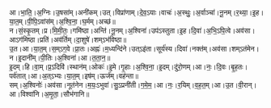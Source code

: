 

  
आ।भा॒ति॒।अ॒ग्निः।उ॒षसा॑म्।अनी॑कम्।उत्।विप्रा॑णाम्।दे॒व॒ऽयाः।वाचः॑।अ॒स्थुः॒।अ॒र्वाञ्चा॑।नू॒नम्।र॒थ्या॒।इ॒ह।या॒त॒म्।पी॒पि॒ऽवांस॑म्।अ॒श्वि॒ना॒।घ॒र्मम्।अच्छ॑॥  
न।सं॒स्कृ॒तम्।प्र।मि॒मी॒तः॒।गमि॑ष्ठा।अन्ति॑।नू॒नम्।अ॒श्विना॑।उप॑ऽस्तुता।इ॒ह।दि॒वा॑।अ॒भि॒ऽपि॒त्वे।अव॑सा।आऽग॑मिष्ठा।प्रति॑।अव॑र्तिम्।दा॒शुषे॑।शम्ऽभ॑विष्ठा॥  
उ॒त।आ।या॒त॒म्।स॒म्ऽग॒वे।प्रा॒तः।अह्नः॑।म॒ध्यन्दि॑ने।उत्ऽइ॑ता।सूर्य॑स्य।दिवा॑।नक्त॑म्।अव॑सा।शम्ऽत॑मेन।न।इ॒दानी॑म्।पी॒तिः।अ॒श्विना॑।आ।त॒ता॒न॒॥  
इ॒दम्।हि।वा॒म्।प्र॒ऽदिवि॑।स्थान॑म्।ओकः॑।इ॒मे।गृ॒हाः।अ॒श्वि॒ना॒।इ॒दम्।दु॑रो॒णम्।आ।नः॒।दि॒वः।बृ॒ह॒तः।पर्व॑तात्।आ।अ॒त्ऽभ्यः।या॒त॒म्।इष॑म्।ऊर्ज॑म्।वह॑न्ता॥  
सम्।अ॒श्विनोः॑।अव॑सा।नूत॑नेन।म॒यः॒ऽभुवा॑।सु॒ऽप्रनी॑ती।ग॒मे॒म॒।आ।नः॒।र॒यिम्।व॒ह॒त॒म्।आ।उ॒त।वी॒रान्।आ।विश्वा॑नि।अ॒मृ॒ता॒।सौभ॑गानि॥  
